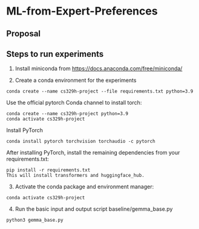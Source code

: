 # ML-from-Expert-Preferences

## Proposal

## Steps to run experiments

1) Install miniconda from https://docs.anaconda.com/free/miniconda/

2) Create a conda environment for the experiments
```
conda create --name cs329h-project --file requirements.txt python=3.9
```

Use the official pytorch Conda channel to install torch:

```
conda create --name cs329h-project python=3.9
conda activate cs329h-project
```

Install PyTorch
```
conda install pytorch torchvision torchaudio -c pytorch
```

After installing PyTorch, install the remaining dependencies from your requirements.txt:
```
pip install -r requirements.txt
This will install transformers and huggingface_hub.
```

3) Activate the conda package and environment manager:
```
conda activate cs329h-project
```

4) Run the basic input and output script baseline/gemma_base.py
```
python3 gemma_base.py
```

